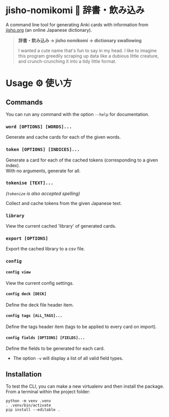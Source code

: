 # jisho-nomikomi 👹 辞書・飲み込み
A command line tool for generating Anki cards with information from [jisho.org](https://jisho.org/) (an online Japanese dictionary).

> **辞書・飲み込み → jisho nomikomi → dictionary swallowing**
>
> I wanted a cute name that's fun to say in my head.
> I like to imagine this program greedily scraping up data like a dubious little creature, and crunch-crunching it into a tidy little format.

# Usage ⚙️ 使い方
## Commands
You can run any command with the option `--help` for documentation.
### `word [OPTIONS] [WORDS]...`
Generate and cache cards for each of the given words.

### `token [OPTIONS] [INDICES]...`
Generate a card for each of the cached tokens (corresponding to a given index).  
With no arguments, generate for all.

### `tokenise [TEXT]...`
*(`tokenize` is also accepted spelling)*

Collect and cache tokens from the given Japanese text.

### `library`
View the current cached 'library' of generated cards.

### `export [OPTIONS]`
Export the cached library to a csv file.

### `config`
#### `config view`
View the current config settings.

#### `config deck [DECK]`
Define the deck file header item.

#### `config tags [ALL_TAGS]...`
Define the tags header item (tags to be applied to every card on import).

#### `config fields [OPTIONS] [FIELDS]...`
Define the fields to be generated for each card.
- The option `-v` will display a list of all valid field types.

## Installation
To test the CLI, you can make a new virtualenv and then install the package. From a terminal within the project folder:
```
python -m venv .venv
. .venv/bin/activate
pip install --editable .
```
